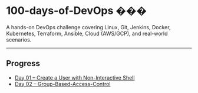 # 100-days-of-DevOps ���
A hands-on DevOps challenge covering Linux, Git, Jenkins, Docker, Kubernetes, Terraform, Ansible, Cloud (AWS/GCP), and real-world scenarios.

---

## Progress
- [Day 01 – Create a User with Non-Interactive Shell](./Day-01-Create-User-NonInteractive-Shell/README.md)
- [Day 02 – Group-Based-Access-Control](Day-02-Group-Based-Access-Control/README.md)



